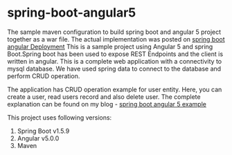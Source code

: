 # spring-boot-angular5
The sample maven configuration to build spring boot and angular 5 project together as a war file.
The actual implementation was posted on [spring boot angular Deployment](http://www.devglan.com/spring-boot/spring-boot-angular-deployment)
This is a sample project using Angular 5 and spring Boot.Spring boot has been used to expose REST Endpoints and the client is written in angular. 
This is a complete web application with a connectivity to mysql database. We have used spring data to connect to the database and perform CRUD
operation.

The application has CRUD operation example for user entity. Here, you can create
a user, read users record and also delete user. The complete explanation can be 
found on my blog - [spring boot angular 5 example](http://www.devglan.com/spring-boot/spring-boot-angular-spring-data-example)

This project uses following versions:

1. Spring Boot v1.5.9
2. Angular v5.0.0
3. Maven
